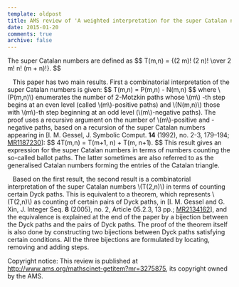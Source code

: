 ```yaml
---
template: oldpost
title: AMS review of 'A weighted interpretation for the super Catalan numbers' by Allen and Gheorghiciuc
date: 2015-01-20
comments: true
archive: false
---
```

The super Catalan numbers are defined as 
\$\$ T(m,n) = {(2 m)! (2 n)! \over 2 m! n! (m + n)!}. \$\$

   This paper has two main results. First a combinatorial interpretation
of the super Catalan numbers is given: 
\$\$ T(m,n) = P(m,n) - N(m,n) \$\$
where \\(P(m,n)\\)
enumerates the number of 2-Motzkin paths whose \\(m\\) -th step begins at an even level (called \\(m\\)-positive paths) and \\(N(m,n)\\)
those with \\(m\\)-th step beginning at an odd level (\\(m\\)-negative paths). The proof uses a recursive argument on the number of
\\(m\\)-positive and -negative paths, based on a recursion of the super Catalan
numbers appearing in \[I. M. Gessel, J. Symbolic Comput. **14** (1992), no. 2-3, 179–194;
[MR1187230](http://www.ams.org/mathscinet/search/publdoc.html?r=1&pg1=MR&s1=1187230&loc=fromrevtext)\]:
\$\$ 4T(m,n) = T(m+1, n) + T(m, n+1). \$\$
This result gives an expression for the super Catalan numbers in terms
of numbers counting the so-called ballot paths. The latter sometimes are
also referred to as the generalised Catalan numbers forming the entries
of the Catalan triangle.

   Based on the first result, the second result is a combinatorial
interpretation of the super Catalan numbers \\(T(2,n)\\)
in terms of counting certain Dyck paths. This is equivalent to a
theorem, which represents \\(T(2,n)\\)
as counting of certain pairs of Dyck paths, in \[I. M. Gessel and G.
Xin, J. Integer Seq. **8** (2005), no. 2, Article
05.2.3, 13 pp.;
[MR2134162](http://www.ams.org/mathscinet/search/publdoc.html?r=1&pg1=MR&s1=2134162&loc=fromrevtext)\],
and the equivalence is explained at the end of the paper by a bijection
between the Dyck paths and the pairs of Dyck paths. The proof of the
theorem itself is also done by constructing two bijections between Dyck
paths satisfying certain conditions. All the three bijections are
formulated by locating, removing and adding steps.

Copyright notice: This review is published at http://www.ams.org/mathscinet-getitem?mr=3275875, its copyright owned by the AMS.
